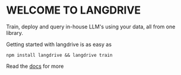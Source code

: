 # WELCOME TO LANGDRIVE

Train, deploy and query in-house LLM's using your data, all from one library.

Getting started with langdrive is as easy as 
```
npm install langdrive && langdrive train
```

Read the [docs](https://pages.github.io/langdrive/addyai) for more